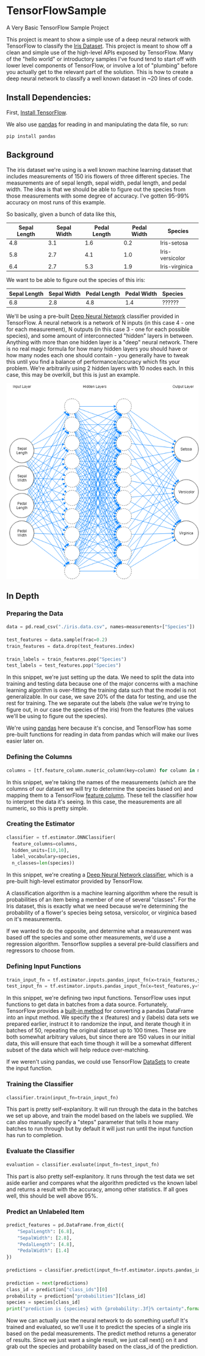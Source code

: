# TensorFlowSample
A Very Basic TensorFlow Sample Project

This project is meant to show a simple use of a deep neural network with TensorFlow to classify the [Iris Dataset](http://archive.ics.uci.edu/ml/datasets/Iris). This project is meant to show off a clean and simple use of the high-level APIs exposed by TensorFlow. Many of the "hello world" or introductory samples I've found tend to start off with lower level components of TensorFlow, or involve a lot of "plumbing" before you actually get to the relevant part of the solution. This is how to create a deep neural network to classify a well known dataset in ~20 lines of code.


## Install Dependencies:

First, [Install TensorFlow](https://www.tensorflow.org/install/).

We also use [pandas](https://pandas.pydata.org/) for reading in and manipulating the data file, so run:

```
pip install pandas
```

## Background

The iris dataset we're using is a well known machine learning dataset that includes measurements of 150 iris flowers of three different species. The measurements are of sepal length, sepal width, pedal length, and pedal width. The idea is that we should be able to figure out the species from those measurements with some degree of accuracy. I've gotten 95-99% accuracy on most runs of this example.

So basically, given a bunch of data like this,

|Sepal Length|Sepal Width|Pedal Length|Pedal Width|Species        |
|------------|-----------|------------|-----------|---------------|
|4.8         |3.1        |1.6         |0.2        |Iris-setosa    |
|5.8         |2.7        |4.1         |1.0        |Iris-versicolor|
|6.4         |2.7        |5.3         |1.9        |Iris-virginica |

We want to be able to figure out the species of this iris:

|Sepal Length|Sepal Width|Pedal Length|Pedal Width|Species        |
|------------|-----------|------------|-----------|---------------|
|6.8         |2.8        |4.8         |1.4        |??????         |

We'll be using a pre-built [Deep Neural Network](https://en.wikipedia.org/wiki/Deep_learning#Deep_neural_networks) classifier provided in TensorFlow. A neural network is a network of N inputs (in this case 4 - one for each measurement), N outputs (in this case 3 - one for each possible species), and some amount of interconnected "hidden" layers in between. Anything with more than one hidden layer is a "deep" neural network. There is no real magic formula for how many hidden layers you should have or how many nodes each one should contain - you generally have to tweak this until you find a balance of performance/accuracy which fits your problem. We're arbitrarily using 2 hidden layers with 10 nodes each. In this case, this may be overkill, but this is just an example.

![Diagram of Neural Network](neural_network.png)

## In Depth

### Preparing the Data

```python
data = pd.read_csv("./iris.data.csv", names=measurements+["Species"])

test_features = data.sample(frac=0.2)
train_features = data.drop(test_features.index)

train_labels = train_features.pop("Species")
test_labels = test_features.pop("Species")
```

In this snippet, we're just setting up the data. We need to split the data into training and testing data because one of the major concerns with a machine learning algorithm is over-fitting the training data such that the model is not generalizable. In our case, we save 20% of the data for testing, and use the rest for training. The we separate out the labels (the value we're trying to figure out, in our case the species of the iris) from the features (the values we'll be using to figure out the species).

We're using [pandas](https://pandas.pydata.org/) here because it's concise, and TensorFlow has some pre-built functions for reading in data from pandas which will make our lives easier later on.


### Defining the Columns

```python
columns = [tf.feature_column.numeric_column(key=column) for column in measurements]
```

In this snippet, we're taking the names of the measurements (which are the columns of our dataset we will try to determine the species based on) and mapping them to a TensorFlow [feature column](https://www.tensorflow.org/versions/master/get_started/feature_columns). These tell the classifier how to interpret the data it's seeing. In this case, the measurements are all numeric, so this is pretty simple.

### Creating the Estimator

```python
classifier = tf.estimator.DNNClassifier(
  feature_columns=columns,
  hidden_units=[10,10],
  label_vocabulary=species,
  n_classes=len(species))
```

In this snippet, we're creating a [Deep Neural Network classifier](https://www.tensorflow.org/api_docs/python/tf/estimator/DNNClassifier), which is a pre-built high-level estimator provided by TensorFlow.

A classification algorithm is a machine learning algorithm where the result is probabilities of an item being a member of one of several "classes". For the Iris dataset, this is exactly what we need because we're determining the probability of a flower's species being setosa, versicolor, or virginica based on it's measurements.

If we wanted to do the opposite, and determine what a measurement was based off the species and some other measurements, we'd use a regression algorithm. Tensorflow supplies a several pre-build classifiers and regressors to choose from.

### Defining Input Functions

```python
train_input_fn = tf.estimator.inputs.pandas_input_fn(x=train_features,y=train_labels,shuffle=True,batch_size=50,num_epochs=100)
test_input_fn = tf.estimator.inputs.pandas_input_fn(x=test_features,y=test_labels,shuffle=True,batch_size=50,num_epochs=100)
```

In this snippet, we're defining two input functions. TensorFlow uses input functions to get data in batches from a data source. Fortunately, TensorFlow provides a [built-in method](https://www.tensorflow.org/api_docs/python/tf/estimator/inputs/pandas_input_fn) for converting a pandas DataFrame into an input method. We specify the x (features) and y (labels) data sets we prepared earlier, instruct it to randomize the input, and iterate though it in batches of 50, repeating the original dataset up to 100 times. These are both somewhat arbitrary values, but since there are 150 values in our initial data, this will ensure that each time though it will be a somewhat different subset of the data which will help reduce over-matching.

If we weren't using pandas, we could use TensorFlow [DataSets](https://www.tensorflow.org/get_started/datasets_quickstart#basic_input) to create the input function.

### Training the Classifier

```python
classifier.train(input_fn=train_input_fn)
```

This part is pretty self-explanitory. It will run through the data in the batches we set up above, and train the model based on the labels we supplied. We can also manually specify a "steps" parameter that tells it how many batches to run through but by default it will just run until the input function has run to completion.

### Evaluate the Classifier

 ```python
 evaluation = classifier.evaluate(input_fn=test_input_fn)
 ```

 This part is also pretty self-explanitory. It runs through the test data we set aside earlier and compares what the algorithm predicted vs the known label and returns a result with the accuracy, among other statistics. If all goes well, this should be well above 95%.

 ### Predict an Unlabeled Item

```python
predict_features = pd.DataFrame.from_dict({
    "SepalLength": [6.8],
    "SepalWidth": [2.8],
    "PedalLength": [4.8],
    "PedalWidth": [1.4]
})

predictions = classifier.predict(input_fn=tf.estimator.inputs.pandas_input_fn(x=predict_features,shuffle=False))

prediction = next(predictions)
class_id = prediction["class_ids"][0]
probability = prediction["probabilities"][class_id]
species = species[class_id]
print("prediction is {species} with {probability:.3f}% certainty".format(species=species, probability=probability*100))
```

Now we can actually use the neural network to do something useful! It's trained and evaluated, so we'll use it to predict the species of a single iris based on the pedal measurements. The predict method returns a generator of results. Since we just want a single result, we just call next() on it and grab out the species and probability based on the class_id of the prediction.